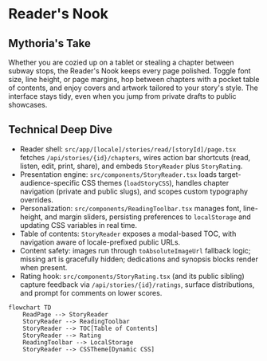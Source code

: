 # Reader's Nook

## Mythoria's Take

Whether you are cozied up on a tablet or stealing a chapter between subway stops, the Reader's Nook keeps every page polished. Toggle font size, line height, or page margins, hop between chapters with a pocket table of contents, and enjoy covers and artwork tailored to your story's style. The interface stays tidy, even when you jump from private drafts to public showcases.

## Technical Deep Dive

- Reader shell: `src/app/[locale]/stories/read/[storyId]/page.tsx` fetches `/api/stories/{id}/chapters`, wires action bar shortcuts (read, listen, edit, print, share), and embeds `StoryReader` plus `StoryRating`.
- Presentation engine: `src/components/StoryReader.tsx` loads target-audience-specific CSS themes (`loadStoryCSS`), handles chapter navigation (private and public slugs), and scopes custom typography overrides.
- Personalization: `src/components/ReadingToolbar.tsx` manages font, line-height, and margin sliders, persisting preferences to `localStorage` and updating CSS variables in real time.
- Table of contents: `StoryReader` exposes a modal-based TOC, with navigation aware of locale-prefixed public URLs.
- Content safety: images run through `toAbsoluteImageUrl` fallback logic; missing art is gracefully hidden; dedications and synopsis blocks render when present.
- Rating hook: `src/components/StoryRating.tsx` (and its public sibling) capture feedback via `/api/stories/{id}/ratings`, surface distributions, and prompt for comments on lower scores.

```mermaid
flowchart TD
    ReadPage --> StoryReader
    StoryReader --> ReadingToolbar
    StoryReader --> TOC[Table of Contents]
    StoryReader --> Rating
    ReadingToolbar --> LocalStorage
    StoryReader --> CSSTheme[Dynamic CSS]
```

